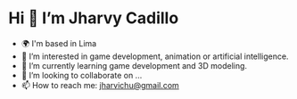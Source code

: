 #  Hi 👋 I’m Jharvy Cadillo
- 🌍 I'm based in Lima
- 👀 I’m interested in game development, animation or artificial intelligence.
- 🌱 I’m currently learning game development and 3D modeling.
- 💞️ I’m looking to collaborate on ...
- 📫 How to reach me: jharvichu@gmail.com

<!---
Jharvichu/Jharvichu is a ✨ special ✨ repository because its `README.md` (this file) appears on your GitHub profile.
You can click the Preview link to take a look at your changes.
--->
